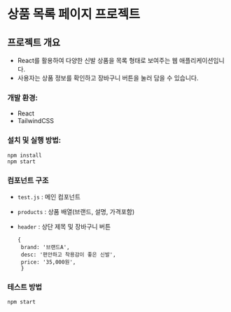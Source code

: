 # 상품 목록 페이지 프로젝트

## 프로젝트 개요
- React를 활용하여 다양한 신발 상품을 목록 형태로 보여주는 웹 애플리케이션입니다.
- 사용자는 상품 정보를 확인하고 장바구니 버튼을 눌러 담을 수 있습니다.
### 개발 환경: 
- React
- TailwindCSS

###  설치 및 실행 방법: 
    npm install
    npm start
### 컴포넌트 구조
- `test.js` : 메인 컴포넌트
- `products` : 상품 배열(브랜드, 설명, 가격포함)
- `header` : 상단 제목 및 장바구니 버튼

      {
       brand: '브랜드A',
       desc: '편안하고 착용감이 좋은 신발',
       price: '35,000원',
       }



### 테스트 방법
    npm start

